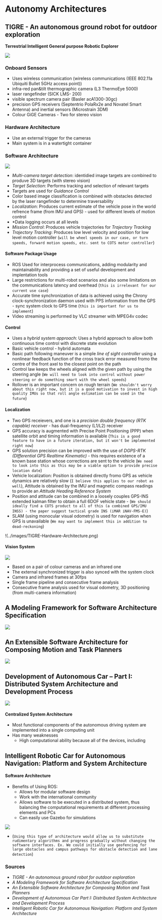 # Autonomy Architectures

## TIGRE - An autonomous ground robot for outdoor exploration
**Terrestrial Intelligent General purpose Robotic Explorer**

![](../images/TIGRE-Robot.png)

### Onboard Sensors
- Uses wireless communication (wireless communications (IEEE 802.11a Ubiquiti Bullet 5GHz access point))
- infra-red pan&tilt thermographic camera (L3 ThermoEye 5000)
- laser rangefinder (SICK LMS- 200)
- visible spectrum camera pair (Basler acA1300-30gc)
- precision GPS receivers (Septentrio PolaRx2e and Novatel Smart Antenna) and inertial sensors (Microstrain 3DM)
- Colour GiGE Cameras - Two for stereo vision

### Hardware Architecture
- Use an external trigger for the cameras
- Main system is in a watertight container

### Software Architecture

![](../images/TIGRE-Software_Architecture.png)

- *Multi-camera target detection*: identidied image targets are combined to produve 3D targets (with stereo vision)
- *Target Selection*: Performs tracking and selection of relevant targets
- Targets are used for *Guidance Control* 
- Color based image classification is combined with obstacles detected by the laser rangefinder to determine traversability
- *Localization*: Produces current estimate of the vehicle pose in the world refrence frame (from IMU and GPS) - used for different levels of motion control
- *Data logging occurs at all levels
- *Mission Control*: Produces vehicle trajectories for *Trajectory Tracking*
- *Trajectory Tracking*: Produces low level velocity and position for low level motion controller (`will be wheel speeds in our case, or turn speeds, forward motion speeds, etc. sent to COTS motor controller`)

#### Software Package Usage
- ROS Used for interprocess communications, adding modularity and maintainability and providing a set of useful development and implentation tools
- Large restrictions for multi-robot scenarios and also some limitations on the communications latency and overhead (`this is irrelevant for our current use case`)
- Accurate time synchronization of data is achieved using the Chrony clock-synchronization daemon used with PPS information from the GPS - sync system clock to GPS time (`this is important for us to implement`)
- Video streaming is performed by VLC streamer with MPEG4v codec

#### Control
- Uses a *hybrid system approach*: Uses a hybrid approach to allow both continuous time control with discrete state evolution
- Basic vehicle control - hybrid automata
- Basic path following maneuver is a simple *line of sight controller* using a nonlinear feedback function of the cross track error measured fromo the centre of the front axel to the closest point on the path
- Control law keeps the wheels aligned with the given path by using the steering angle (`We will need to look into control without power steering or do something smart with the wheel speeds`)
- Rollover is an important concern on rough terrain (`We shouldn't worry about this right now, but it is a good motivation to invest in high quality IMUs so that roll angle estimation can be used in the future`)

#### Localization
- Two GPS receievers, and one is a *precision double frequency (RTK capable) receiver* - has dual-frequency (L1/L2) receiver
- GPS accuracy is augmented with Precise Point Positioning (PPP) when satellite orbit and timing information is available (`This is a good feature to have in a future iteration, but it won't be implemented right now`)
- GPS solution precision can be improved with the use of *DGPS-RTK (DIfferential GPS Realtime Kinematic)* - this requires existence of a known base station whose corrections are sent to the vehicle (`We need to look into this as this may be a viable option to provide precise location date`)
- Vehicle localization: Position is obtained directly fromo GPS as vehicle dynamics are relatively slow (`I believe this applies to our robot as well`), Attitude is obtained by the IMU and magnetic compass readings to provide an *Attitude Heading Reference System*
- Position and attitude can be combined in a loosely couples GPS-INS extended kalman filter to obtain a full 6DOF vehicle state - (`We should ideally find a COTS product to all of this (a combined GPS/IMU INSS) - the paper suggest tactical grade INS (iMAR iNAV-FMS-E)`)
- SLAM (using monocular visual odometry) is used for navigation when GPS is unavailable (`We may want to implement this in addition to dead-reckoning`)

!(../images/TIGRE-Hardware-Architecture.png)

#### Vision System

![](../images/TIGRE-Vision_System.png)

- Based on a pair of colour cameras and an infrared one
- The external synchronized trigger is also synced with the system clock
- Camera and infrared frames at 30fps
- Single frame pipeline and consecutive frame analysis
- Consecutive frame analysis used for visual odometry, 3D positioning (from multi-camera information)

## A Modeling Framework for Software Architecture Specification

![](../images/Component-Based%20Architecture.png)

## An Extensible Software Architecture for Composing Motion and Task Planners

![](../images/PRACYS%20Nodes.png)

## Development of Autonomous Car – Part I: Distributed System Architecture and Development Process

![](../images/Functional%20Components%20of%20an%20Autonomous%20Driving%20System.png)

#### Centralized System Architecture

- Most functional components of the autonomous driving system are implemented into a single computing unit
- Has many weaknesses
  - High computational ability because all of the devices, including 

## Intelligent Robotic Car for Autonomous Navigation: Platform and System Architecture

#### Software Architecture

- Benefits of Using ROS:
  - Allows for modular software design
  - Work with the international community
  - Allows software to be executed in a distributed system, thus balancing the computational requirements at different processing elements and PCs
  - Can easily use Gazebo for simulations

![](../images/CARINA%20System%20Architecture.png)

- (`Using this type of architecture would allow us to substitute rudimentary algorithms and progress gradually without changing the software interfaces. Ex. We could initially use geofencing for large obstacles and campus pathways for obstacle detection and lane detection`)

### Sources
- *TIGRE - An autonomous ground robot for outdoor exploration*
- *A Modeling Framework for Software Architecture Specification*
- *An Extensible Software Architecture for Composing Motion and Task Planners*
- *Development of Autonomous Car Part I: Distributed System Architecture and Development Process*
- *Intelligent Robotic Car for Autonomous Navigation: Platform and System Architecture*